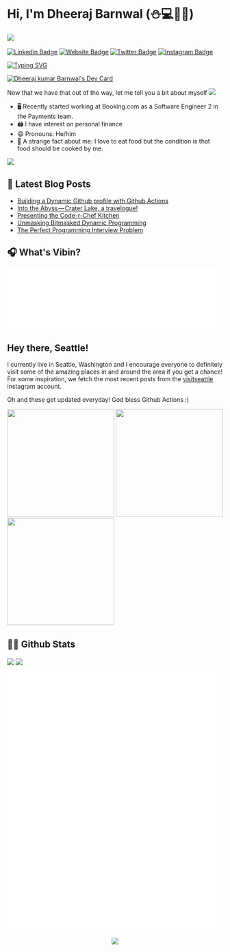 <!--
**dheerajbarnwal/dheerajbarnwal** is a ✨ _special_ ✨ repository because its `README.md` (this file) appears on your GitHub profile.

Here are some ideas to get you started:

- 🔭 I’m currently working on ...
- 🌱 I’m currently learning ...
- 👯 I’m looking to collaborate on ...
- 🤔 I’m looking for help with ...
- 💬 Ask me about ...
- 📫 How to reach me: ...
- 😄 Pronouns: ...
- ⚡ Fun fact: ...
-->

# Hi, I'm Dheeraj Barnwal (:snowman::computer::jack_o_lantern::beer:)
![](https://komarev.com/ghpvc/?username=dheerajbarnwal)

[![Linkedin Badge](https://img.shields.io/badge/-LinkedIn-0e76a8?style=flat-square&logo=Linkedin&logoColor=white)](https://linkedin.com/in/dheerajbarnwal)
[![Website Badge](https://img.shields.io/badge/Website-3b5998?style=flat-square&logo=google-chrome&logoColor=white)](https://dheerajbarnwal.github.io/)
[![Twitter Badge](https://img.shields.io/badge/-Twitter-00acee?style=flat-square&logo=Twitter&logoColor=white)](https://twitter.com/dheerajbarnwal)
[![Instagram Badge](https://img.shields.io/badge/-Instagram-e4405f?style=flat-square&logo=Instagram&logoColor=white)](https://instagram.com/dheeraj.barnwal/)

[![Typing SVG](https://readme-typing-svg.herokuapp.com?font=comfortaa&color=%23F77B93&size=25&height=40&lines=Nice+to+e-meet+you!;I'm+a+Software+Engineer;Personal+Finance;and+a+homemade+chef%3F)](https://git.io/typing-svg)

<!-- markdownlint-disable MD033 -->
<a href="https://app.daily.dev/dheerajbarnwal"><img src="https://api.daily.dev/devcards/f6530410f1104868a582770540227cb4.png?r=2ww" width="400" alt="Dheeraj kumar Barnwal's Dev Card"/></a>
<!-- markdownlint-enable MD033 -->

Now that we have that out of the way, let me tell you a bit about myself <img src="https://emojis.slackmojis.com/emojis/images/1520808873/3643/cool-doge.gif?1520808873" width="20" />

* 🖥️ Recently started working at Booking.com as a Software Engineer 2 in the Payments team.
* 🖨️ I have interest on personal finance
* 😄 Pronouns: He/him
* 🤯 A strange fact about me: I love to eat food but the condition is that food should be cooked by me.
<p align="left">
  <img src="https://quotes-github-readme.vercel.app/api?type=horizontal&theme=light)](https://github.com/piyushsuthar/github-readme-quotes" />
</p>
  
## 🚀 Latest Blog Posts

<!-- BLOG-POST-LIST:START -->
- [Building a Dynamic Github profile with Github Actions](https://sachinmalhotra.medium.com/do-you-have-a-great-github-readme-b8a59b066d02?source=rss-6ca530696214------2)
- [Into the Abyss — Crater Lake, a travelogue!](https://sachinmalhotra.medium.com/into-the-abyss-crater-lake-a-travelogue-26a0864deb2b?source=rss-6ca530696214------2)
- [Presenting the Code-r-Chef Kitchen](https://sachinmalhotra.medium.com/presenting-the-code-r-chef-kitchen-a1e3b739929?source=rss-6ca530696214------2)
- [Unmasking Bitmasked Dynamic Programming](https://medium.com/free-code-camp/unmasking-bitmasked-dynamic-programming-25669312b77b?source=rss-6ca530696214------2)
- [The Perfect Programming Interview Problem](https://medium.com/free-code-camp/the-perfect-programming-interview-problem-8431cdeab2a7?source=rss-6ca530696214------2)
<!-- BLOG-POST-LIST:END -->

## 🎧 What's Vibin?

[![Spotify](https://github.com/edorado93/edorado93/blob/main/spotify.svg)](https://open.spotify.com/user/9e26dolk3590fq0god5akapie)

## Hey there, Seattle!

I currently live in Seattle, Washington and I encourage everyone to definitely visit some of the amazing places in and around the area if you get a chance! For some inspiration, we fetch the most recent posts from the [visitseattle](https://www.instagram.com/visitseattle/) instagram account.

Oh and these get updated everyday! God bless Github Actions :)

<div>
  <img src="instagram_posts/post_0/post.jpg" width="250" height="250"/>
  <img src="instagram_posts/post_1/post.jpg" width="250" height="250"/>
  <img src="instagram_posts/post_2/post.jpg" width="250" height="250"/>
</div>

## 👨‍💻 Github Stats

<img align="center" src="https://github-readme-stats.vercel.app/api?username=edorado93&show_icons=true&theme=dracula" />

<img align="center" src="https://github-readme-stats.vercel.app/api/top-langs/?username=edorado93&layout=compact" />

![Metrics](https://github.com/edorado93/edorado93/blob/main/github-metrics.svg)

<p align="center">
  <img src="https://capsule-render.vercel.app/api?type=waving&color=gradient&height=110&section=footer&animation=twinkling"/>
</p>





